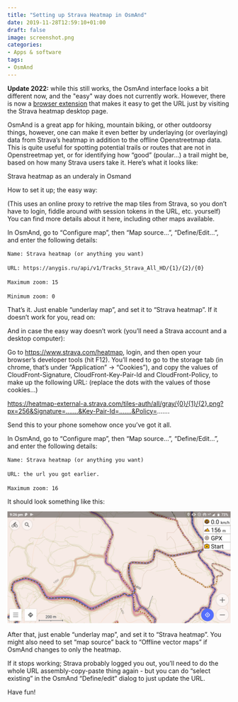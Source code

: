 ```yaml
---
title: "Setting up Strava Heatmap in OsmAnd"
date: 2019-11-28T12:59:10+01:00
draft: false
image: screenshot.png
categories:
- Apps & software
tags:
- OsmAnd
---
```

**Update 2022:** while this still works, the OsmAnd interface looks a bit different now, and the "easy" way does not currently work. However, there is now a [browser extension](https://github.com/zekefarwell/josm-strava-heatmap) that makes it easy to get the URL just by visiting the Strava heatmap desktop page.

OsmAnd is a great app for hiking, mountain biking, or other outdoorsy things, however, one can make it even better by underlaying (or overlaying) data from Strava’s heatmap in addition to the offline Openstreetmap data. This is quite useful for spotting potential trails or routes that are not in Openstreetmap yet, or for identifying how “good” (poular…) a trail might be, based on how many Strava users take it. Here’s what it looks like:

Strava heatmap as an underaly in Osmand

How to set it up; the easy way:

(This uses an online proxy to retrive the map tiles from Strava, so you don’t have to login, fiddle around with session tokens in the URL, etc. yourself) You can find more details about it here, including other maps available.

In OsmAnd, go to “Configure map”, then “Map source…”, “Define/Edit…”, and enter the following details:

    Name: Strava heatmap (or anything you want)

    URL: https://anygis.ru/api/v1/Tracks_Strava_All_HD/{1}/{2}/{0}

    Maximum zoom: 15

    Minimum zoom: 0

That’s it. Just enable “underlay map”, and set it to “Strava heatmap”. If it doesn’t work for you, read on:

And in case the easy way doesn’t work (you’ll need a Strava account and a desktop computer):

Go to https://www.strava.com/heatmap, login, and then open your browser’s developer tools (hit F12). You’ll need to go to the storage tab (in chrome, that’s under “Application” -> “Cookies”), and copy the values of CloudFront-Signature, CloudFront-Key-Pair-Id and CloudFront-Policy, to make up the following URL: (replace the dots with the values of those cookies…)

https://heatmap-external-a.strava.com/tiles-auth/all/gray/{0}/{1}/{2}.png?px=256&Signature=.......&Key-Pair-Id=.......&Policy=.......

Send this to your phone somehow once you’ve got it all.

In OsmAnd, go to “Configure map”, then “Map source…”, “Define/Edit…”, and enter the following details:

    Name: Strava heatmap (or anything you want)

    URL: the url you got earlier.

    Maximum zoom: 16

It should look something like this:

![Strava heatmap as an underaly in Osmand](screenshot.png)

After that, just enable “underlay map”, and set it to “Strava heatmap”. You might also need to set “map source” back to “Offline vector maps” if OsmAnd changes to only the heatmap.

If it stops working; Strava probably logged you out, you’ll need to do the whole URL assembly-copy-paste thing again - but you can do “select existing” in the OsmAnd “Define/edit” dialog to just update the URL.

Have fun!

